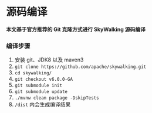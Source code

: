 # 源码编译

**本文基于官方推荐的 Git 克隆方式进行 SkyWalking 源码编译**

### 编译步骤

1. 安装 git、JDK8 以及 maven3
1. `git clone https://github.com/apache/skywalking.git`
1. `cd skywalking/`
1. `git checkout v6.0.0-GA`
1. `git submodule init`
1. `git submodule update`
1. `./mvnw clean package -DskipTests`
1. `/dist` 内会生成编译结果